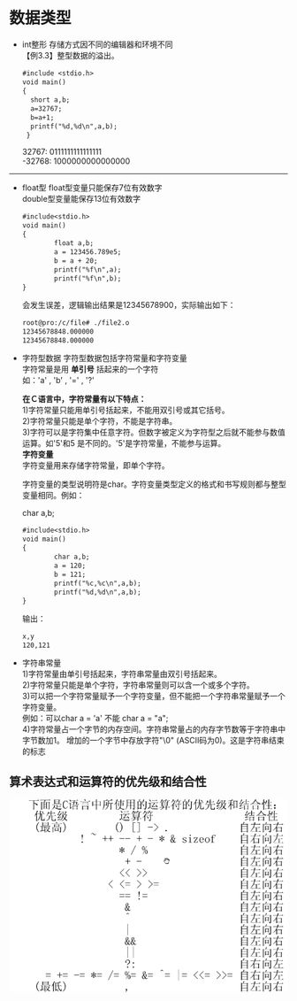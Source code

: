 # 数据类型
- int整形
存储方式因不同的编辑器和环境不同<br>
    【例3.3】整型数据的溢出。<br>
    ```
    #include <stdio.h>
    void main()
    {
      short a,b;
      a=32767;
      b=a+1;
      printf("%d,%d\n",a,b);
     }
     ```
    32767:   0111111111111111<br>
    -32768:  1000000000000000<br>

<hr>

- float型
float型变量只能保存7位有效数字<br>
double型变量能保存13位有效数字<br>

    ```
    #include<stdio.h>
    void main()
    {
            float a,b;
            a = 123456.789e5;
            b = a + 20;
            printf("%f\n",a);
            printf("%f\n",b);
    }
    ```

    会发生误差，逻辑输出结果是12345678900，实际输出如下：<br>
    ```
    root@pro:/c/file# ./file2.o
    12345678848.000000
    12345678848.000000
    ```

- 字符型数据
    字符型数据包括字符常量和字符变量<br>
    字符常量是用 __单引号__ 括起来的一个字符<br>
    如：'a' , 'b' , '=' , '?'<br>

    __在Ｃ语言中，字符常量有以下特点：__<br>
    1)字符常量只能用单引号括起来，不能用双引号或其它括号。<br>
    2)字符常量只能是单个字符，不能是字符串。<br>
    3)字符可以是字符集中任意字符。但数字被定义为字符型之后就不能参与数值运算。如'5'和5 是不同的。'5'是字符常量，不能参与运算。<br>
    __字符变量__<br>
    字符变量用来存储字符常量，即单个字符。<br>

    字符变量的类型说明符是char。字符变量类型定义的格式和书写规则都与整型变量相同。例如：<br>

    char a,b;<br>
    ```
    #include<stdio.h>
    void main()
    {
            char a,b;
            a = 120;
            b = 121;
            printf("%c,%c\n",a,b);
            printf("%d,%d\n",a,b);
    }
    ```
    输出：<br>
    ```
    x,y
    120,121
    ```

- 字符串常量<br>
    1)字符常量由单引号括起来，字符串常量由双引号括起来。<br>
    2)字符常量只能是单个字符，字符串常量则可以含一个或多个字符。<br>
    3)可以把一个字符常量赋予一个字符变量，但不能把一个字符串常量赋予一个字符变量。<br>
    例如：可以char a = 'a' 不能 char a = "a";<br>
    4)字符常量占一个字节的内存空间。字符串常量占的内存字节数等于字符串中字节数加1。
    增加的一个字节中存放字符"\0" (ASCII码为0)。这是字符串结束的标志<br>

## 算术表达式和运算符的优先级和结合性
![](img/2.1.png)<br>
